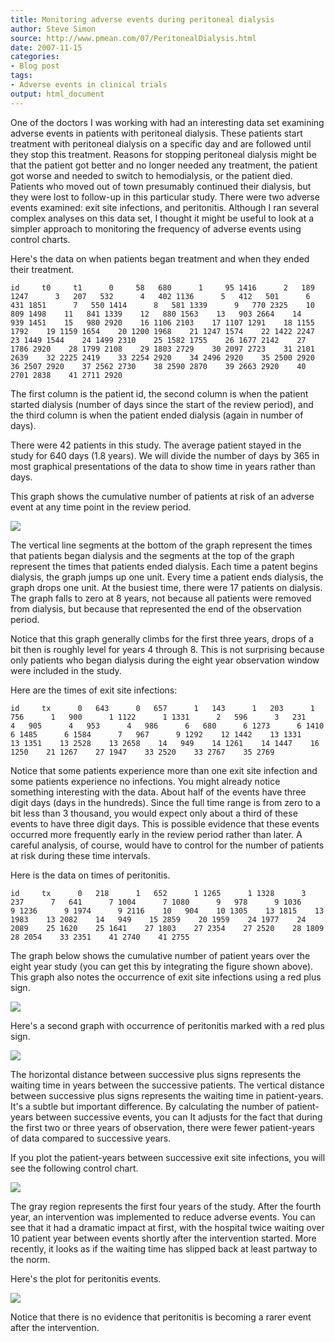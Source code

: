 ```yaml
---
title: Monitoring adverse events during peritoneal dialysis
author: Steve Simon
source: http://www.pmean.com/07/PeritonealDialysis.html
date: 2007-11-15
categories:
- Blog post
tags:
- Adverse events in clinical trials
output: html_document
---
```

One of the doctors I was working with had an interesting data set
examining adverse events in patients with peritoneal dialysis. These
patients start treatment with peritoneal dialysis on a specific day and
are followed until they stop this treatment. Reasons for stopping
peritoneal dialysis might be that the patient got better and no longer
needed any treatment, the patient got worse and needed to switch to
hemodialysis, or the patient died. Patients who moved out of town
presumably continued their dialysis, but they were lost to follow-up in
this particular study. There were two adverse events examined: exit site
infections, and peritonitis. Although I ran several complex analyses on
this data set, I thought it might be useful to look at a simpler
approach to monitoring the frequency of adverse events using control
charts.

Here's the data on when patients began treatment and when they ended
their treatment.

`id     t0     t1      0     58   680      1     95 1416      2   189 1247      3   207   532      4   402 1136      5   412   501      6   431 1851      7   550 1414      8   581 1339      9   770 2325    10   809 1498    11   841 1339    12   880 1563    13   903 2664    14   939 1451    15   980 2920    16 1106 2103    17 1107 1291    18 1155 1792    19 1159 1654    20 1200 1968    21 1247 1574    22 1422 2247    23 1449 1544    24 1499 2310    25 1582 1755    26 1677 2142    27 1786 2920    28 1799 2108    29 1803 2729    30 2097 2723    31 2101 2639    32 2225 2419    33 2254 2920    34 2496 2920    35 2500 2920    36 2507 2920    37 2562 2730    38 2590 2870    39 2663 2920    40 2701 2838    41 2711 2920`

The first column is the patient id, the second column is when the
patient started dialysis (number of days since the start of the review
period), and the third column is when the patient ended dialysis (again
in number of days).

There were 42 patients in this study. The average patient stayed in the
study for 640 days (1.8 years). We will divide the number of days by 365
in most graphical presentations of the data to show time in years rather
than days.

This graph shows the cumulative number of patients at risk of an adverse
event at any time point in the review period.

![](http://www.pmean.com/images/images/07/PeritonealDialysis01.gif)

The vertical line segments at the bottom of the graph represent the
times that patients began dialysis and the segments at the top of the
graph represent the times that patients ended dialysis. Each time a
patent begins dialysis, the graph jumps up one unit. Every time a
patient ends dialysis, the graph drops one unit. At the busiest time,
there were 17 patients on dialysis. The graph falls to zero at 8 years,
not because all patients were removed from dialysis, but because that
represented the end of the observation period.

Notice that this graph generally climbs for the first three years, drops
of a bit then is roughly level for years 4 through 8. This is not
surprising because only patients who began dialysis during the eight
year observation window were included in the study.

Here are the times of exit site infections:

`id     tx      0   643      0   657      1   143      1   203      1   756      1   900      1 1122      1 1331      2   596      3   231      4   905      4   953      4   986      6   680      6 1273      6 1410      6 1485      6 1584      7   967      9 1292    12 1442    13 1331    13 1351    13 2528    13 2658    14   949    14 1261    14 1447    16 1250    21 1267    27 1947    33 2520    33 2767    35 2769`

Notice that some patients experience more than one exit site infection
and some patients experience no infections. You might already notice
something interesting with the data. About half of the events have three
digit days (days in the hundreds). Since the full time range is from
zero to a bit less than 3 thousand, you would expect only about a third
of these events to have three digit days. This is possible evidence that
these events occurred more frequently early in the review period rather
than later. A careful analysis, of course, would have to control for the
number of patients at risk during these time intervals.

Here is the data on times of peritonitis.

`id     tx      0   218      1   652      1 1265      1 1328      3   237      7   641      7 1004      7 1080      9   978      9 1036      9 1236      9 1974      9 2116    10   904    10 1305    13 1815    13 1983    13 2082    14   949    15 2859    20 1959    24 1977    24 2089    25 1620    25 1641    27 1803    27 2354    27 2520    28 1809    28 2054    33 2351    41 2740    41 2755`

The graph below shows the cumulative number of patient years over the
eight year study (you can get this by integrating the figure shown
above). This graph also notes the occurrence of exit site infections
using a red plus sign.

![](http://www.pmean.com/images/images/07/PeritonealDialysis02.gif)

Here's a second graph with occurrence of peritonitis marked with a red
plus sign.

![](http://www.pmean.com/images/images/07/PeritonealDialysis03.gif)

The horizontal distance between successive plus signs represents the
waiting time in years between the successive patients. The vertical
distance between successive plus signs represents the waiting time in
patient-years. It's a subtle but important difference. By calculating
the number of patient-years between successive events, you can It
adjusts for the fact that during the first two or three years of
observation, there were fewer patient-years of data compared to
successive years.

If you plot the patient-years between successive exit site infections,
you will see the following control chart.

![](http://www.pmean.com/images/images/07/PeritonealDialysis04.gif)

The gray region represents the first four years of the study. After the
fourth year, an intervention was implemented to reduce adverse events.
You can see that it had a dramatic impact at first, with the hospital
twice waiting over 10 patient year between events shortly after the
intervention started. More recently, it looks as if the waiting time has
slipped back at least partway to the norm.

Here's the plot for peritonitis events.

![](http://www.pmean.com/images/images/07/PeritonealDialysis05.gif)

Notice that there is no evidence that peritonitis is becoming a rarer
event after the intervention.
